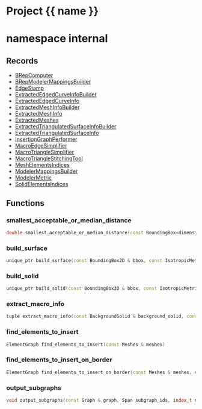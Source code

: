 <script setup>
import {useRoute} from 'vitepress'
const {path} = useRoute()
const tokens = path.split('/')
const words = tokens[2].split('-');
for (let i = 0; i < words.length; i++) {
    words[i] = words[i].charAt(0).toUpperCase() + words[i].slice(1);
    words[i] = words[i].replace('geode', 'Geode')
}
const name = words.join('-');
</script>
# Project {{ name }}

# namespace internal



## Records

* [BRepComputer](BRepComputer.md)
* [BRepModelerMappingsBuilder](BRepModelerMappingsBuilder.md)
* [EdgeStamp](EdgeStamp.md)
* [ExtractedEdgedCurveInfoBuilder](ExtractedEdgedCurveInfoBuilder.md)
* [ExtractedEdgedCurveInfo](ExtractedEdgedCurveInfo.md)
* [ExtractedMeshInfoBuilder](ExtractedMeshInfoBuilder.md)
* [ExtractedMeshInfo](ExtractedMeshInfo.md)
* [ExtractedMeshes](ExtractedMeshes.md)
* [ExtractedTriangulatedSurfaceInfoBuilder](ExtractedTriangulatedSurfaceInfoBuilder.md)
* [ExtractedTriangulatedSurfaceInfo](ExtractedTriangulatedSurfaceInfo.md)
* [InsertionGraphPerformer](InsertionGraphPerformer.md)
* [MacroEdgeSimplifier](MacroEdgeSimplifier.md)
* [MacroTriangleSimplifier](MacroTriangleSimplifier.md)
* [MacroTriangleStitchingTool](MacroTriangleStitchingTool.md)
* [MeshElementsIndices](MeshElementsIndices.md)
* [ModelerMappingsBuilder](ModelerMappingsBuilder.md)
* [ModelerMetric](ModelerMetric.md)
* [SolidElementsIndices](SolidElementsIndices.md)


## Functions

### smallest_acceptable_or_median_distance

```cpp
double smallest_acceptable_or_median_distance(const BoundingBox<dimension> & bbox, const NNSearch<dimension> & points_search)
```


### build_surface

```cpp
unique_ptr build_surface(const BoundingBox2D & bbox, const IsotropicMetric2D & metric)
```


### build_solid

```cpp
unique_ptr build_solid(const BoundingBox3D & bbox, const IsotropicMetric3D & metric)
```


### extract_macro_info

```cpp
tuple extract_macro_info(const BackgroundSolid & background_solid, const MeshElements & to_extract)
```


### find_elements_to_insert

```cpp
ElementGraph find_elements_to_insert(const Meshes & meshes)
```


### find_elements_to_insert_on_border

```cpp
ElementGraph find_elements_to_insert_on_border(const Meshes & meshes, vector border_surfaces)
```


### output_subgraphs

```cpp
void output_subgraphs(const Graph & graph, Span subgraph_ids, index_t nb_subgraph)
```




